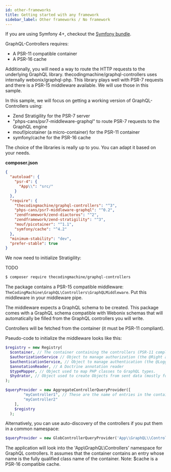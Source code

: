 ```yaml
---
id: other-frameworks
title: Getting started with any framework
sidebar_label: Other frameworks / No framework
---
```


If you are using Symfony 4+, checkout the [Symfony bundle](symfony-bundle.md).

GraphQL-Controllers requires:

- A PSR-11 compatible container
- A PSR-16 cache

Additionally, you will need a way to route the HTTP requests to the underlying GraphQL library.
thecodingmachine/graphql-controllers uses internally webonix/graphql-php. This library plays well with PSR-7 requests
and there is a PSR-15 middleware available. We will use those in this sample.   

In this sample, we will focus on getting a working version of GraphQL-Controllers using:

- Zend Stratigility for the PSR-7 server
- "phps-cans/psr7-middleware-graphql" to route PSR-7 requests to the GraphQL engine
- mouf/picotainer (a micro-container) for the PSR-11 container
- symfony/cache for the PSR-16 cache

The choice of the libraries is really up to you. You can adapt it based on your needs.

**composer.json**
```json
{
  "autoload": {
    "psr-4": {
      "App\\": "src/"
    }
  },
  "require": {
    "thecodingmachine/graphql-controllers": "^3",
    "phps-cans/psr7-middleware-graphql": "^0.2",
    "zendframework/zend-diactoros": "^2",
    "zendframework/zend-stratigility": "^3",
    "mouf/picotainer": "^1.1",
    "symfony/cache": "^4.2"
  },
  "minimum-stability": "dev",
  "prefer-stable": true
}
```

We now need to initialize Stratigility:

TODO




```bash
$ composer require thecodingmachine/graphql-controllers
```

The package contains a PSR-15 compatible middleware: `TheCodingMachine\GraphQL\Controllers\GraphQLMiddleware`.
Put this middleware in your middleware pipe.

The middleware expects a GraphQL schema to be created. This package comes with a GraphQL schema compatible with Webonix
schemas that will automatically be filled from the GraphQL controllers you will write.

Controllers will be fetched from the container (it must be PSR-11 compliant).

Pseudo-code to initialize the middleware looks like this:

```php
$registry = new Registry(
  $container, // The container containing the controllers (PSR-11 compliant),
  $authorizationService // Object to manage authorization (the @Right annotation)  
  $authenticationService, // Object to manage authentication (the @Logged annotation)
  $annotationReader, // A Doctrine annotation reader
  $typeMapper, // Object used to map PHP classes to GraphQL types.
  $hydrator, // Object used to create Objects from sent data (mostly for mutation)
);

$queryProvider = new AggregateControllerQueryProvider([
        "myController1", // These are the name of entries in the container to fetch the GraphQL controllers
        "myController2"
    ],
    $registry
  );
```

Alternatively, you can use auto-discovery of the controllers if you put them in a common namespace:

```php
$queryProvider = new GlobControllerQueryProvider('App\\GraphQL\\Controllers', $this->getRegistry(), $container, $cache, $cacheTtl);
```

The application will look into the 'App\\GraphQL\\Controllers' namespace for GraphQL controllers. It assumes that the 
container contains an entry whose name is the fully qualified class name of the container.
Note: $cache is a PSR-16 compatible cache.